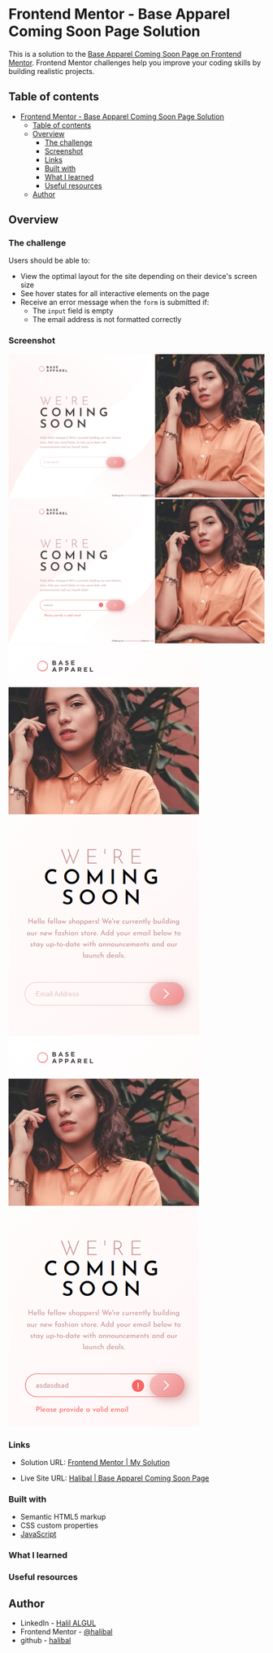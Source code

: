 # Frontend Mentor - Base Apparel Coming Soon Page Solution

This is a solution to the [Base Apparel Coming Soon Page on Frontend Mentor](https://www.frontendmentor.io/challenges/base-apparel-coming-soon-page-5d46b47f8db8a7063f9331a0/hub/base-apparel-coming-soon-page-HyZXxh-85). Frontend Mentor challenges help you improve your coding skills by building realistic projects.

## Table of contents

- [Frontend Mentor - Base Apparel Coming Soon Page Solution](#frontend-mentor---base-apparel-coming-soon-page-solution)
  - [Table of contents](#table-of-contents)
  - [Overview](#overview)
    - [The challenge](#the-challenge)
    - [Screenshot](#screenshot)
    - [Links](#links)
    - [Built with](#built-with)
    - [What I learned](#what-i-learned)
    - [Useful resources](#useful-resources)
  - [Author](#author)

## Overview

### The challenge

Users should be able to:

- View the optimal layout for the site depending on their device's screen size
- See hover states for all interactive elements on the page
- Receive an error message when the `form` is submitted if:
  - The `input` field is empty
  - The email address is not formatted correctly

### Screenshot

![Desktop Version](./images/desktop_default.png)
![Desktop Version Active State](./images/desktop_active.png)
![Mobile Version](./images/mobile_default.png)
![Desktop Version Active State](./images/mobile_active.png)

### Links

- Solution URL: [Frontend Mentor | My Solution](https://www.frontendmentor.io/solutions/faq-accordion-card-with-html-css-javascript-SkXfvCaH5)
  
- Live Site URL: [Halibal | Base Apparel Coming Soon Page](https://halibal.github.io/base-apparel-coming-home-page/)

### Built with

- Semantic HTML5 markup
- CSS custom properties
- [JavaScript](https://www.javascript.com)

### What I learned

### Useful resources

## Author

- LinkedIn - [Halil ALGUL](https://www.linkedin.com/in/halilagul/)
- Frontend Mentor - [@halibal](https://www.frontendmentor.io/profile/halibal)
- github - [halibal](https://github.com/halibal)
